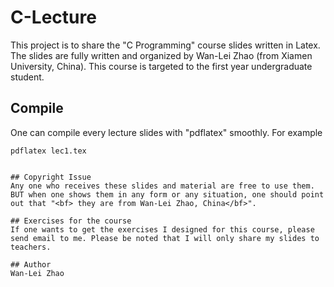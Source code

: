 # C-Lecture
This project is to share the "C Programming" course slides written in Latex. The slides are fully written and organized by Wan-Lei Zhao (from Xiamen University, China). This course is targeted to the first year undergraduate student. 

## Compile
One can compile every lecture slides with "pdflatex" smoothly. For example
```
pdflatex lec1.tex


## Copyright Issue
Any one who receives these slides and material are free to use them. BUT when one shows them in any form or any situation, one should point out that "<bf> they are from Wan-Lei Zhao, China</bf>".

## Exercises for the course
If one wants to get the exercises I designed for this course, please send email to me. Please be noted that I will only share my slides to teachers.

## Author
Wan-Lei Zhao
